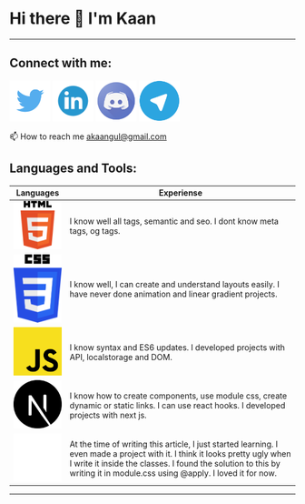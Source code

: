 #                                                                  Hi there 👋 I'm Kaan
---

Connect with me: 
---
[<img src="twitter.png" width="72px">](https://twitter.com/akaangul) 
[<img src="linkedin.png" width="72px">](https://www.linkedin.com/in/baran-genez-ba759419a/) 
[<img src="discord.png" width="72px">](https://discord.gg/uWy2RguGEK) 
[<img src="telegram.png" width="72px">](http://t.me/akaangul)

📫 How to reach me akaangul@gmail.com


## Languages and Tools:

| Languages | Experiense |
|--|--|
| <img src="html5.png" width="120px">      | I know well all tags, semantic and seo. I dont know meta tags, og tags. |  
| <img src="css3.png" width="120px">       | I know well, I can create and understand layouts easily. I have never done animation and linear gradient projects. |  
| <img src="javascript.png" width="120px"> | I know syntax and ES6 updates. I developed projects with API, localstorage and DOM. |  
| <img src="next-js.svg" width="120px">    | I know how to create components, use module css, create dynamic or static links. I can use react hooks. I developed projects with next js.  |  
| <img src="tailwind.png" width="120px">   | At the time of writing this article, I just started learning. I even made a project with it. I think it looks pretty ugly when I write it inside the classes. I found the solution to this by writing it in module.css using @apply. I loved it for now.  |  
---

